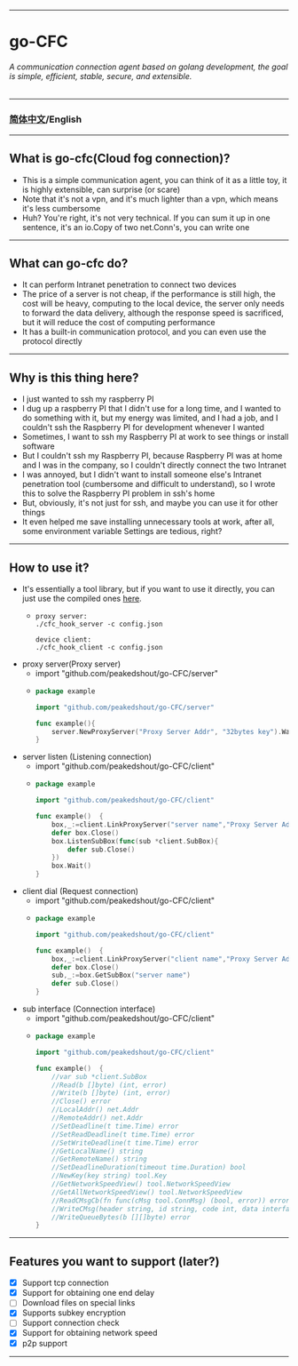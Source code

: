 ***
# go-CFC
###### *A communication connection agent based on golang development, the goal is simple, efficient, stable, secure, and extensible.*
***
### [简体中文](./README_CN.md)/English
***
## What is go-cfc(Cloud fog connection)?
- This is a simple communication agent, you can think of it as a little toy, it is highly extensible, can surprise (or scare)
- Note that it's not a vpn, and it's much lighter than a vpn, which means it's less cumbersome
- Huh? You're right, it's not very technical. If you can sum it up in one sentence, it's an io.Copy of two net.Conn's, you can write one
***
## What can go-cfc do?
- It can perform Intranet penetration to connect two devices
- The price of a server is not cheap, if the performance is still high, the cost will be heavy, computing to the local device, the server only needs to forward the data delivery, although the response speed is sacrificed, but it will reduce the cost of computing performance
- It has a built-in communication protocol, and you can even use the protocol directly
***
## Why is this thing here?
- I just wanted to ssh my raspberry PI
- I dug up a raspberry PI that I didn't use for a long time, and I wanted to do something with it, but my energy was limited, and I had a job, and I couldn't ssh the Raspberry PI for development whenever I wanted
- Sometimes, I want to ssh my Raspberry PI at work to see things or install software
- But I couldn't ssh my Raspberry PI, because Raspberry PI was at home and I was in the company, so I couldn't directly connect the two Intranet
- I was annoyed, but I didn't want to install someone else's Intranet penetration tool (cumbersome and difficult to understand), so I wrote this to solve the Raspberry PI problem in ssh's home
- But, obviously, it's not just for ssh, and maybe you can use it for other things
- It even helped me save installing unnecessary tools at work, after all, some environment variable Settings are tedious, right?
***
## How to use it?
- It's essentially a tool library, but if you want to use it directly, you can just use the compiled ones [here](./_hook-tcp/asset).
  - ```
    proxy server:
    ./cfc_hook_server -c config.json
    
    device client:
    ./cfc_hook_client -c config.json
    ```
- proxy server(Proxy server)
  - import "github.com/peakedshout/go-CFC/server"
  - ```go
    package example
    
    import "github.com/peakedshout/go-CFC/server"   
    
    func example(){
        server.NewProxyServer("Proxy Server Addr", "32bytes key").Wait()
    } 
    ```
- server listen (Listening connection)
  - import "github.com/peakedshout/go-CFC/client"
  - ```go
    package example
    
    import "github.com/peakedshout/go-CFC/client"
    
    func example()  {
        box,_:=client.LinkProxyServer("server name","Proxy Server Addr", "32bytes key")
        defer box.Close()
        box.ListenSubBox(func(sub *client.SubBox){
            defer sub.Close()
        })
        box.Wait()
    }
    ```
- client dial (Request connection)
  - import "github.com/peakedshout/go-CFC/client"
  - ```go
    package example
    
    import "github.com/peakedshout/go-CFC/client"
    
    func example()  {
        box,_:=client.LinkProxyServer("client name","Proxy Server Addr", "32bytes key")
        defer box.Close()
        sub,_:=box.GetSubBox("server name")
        defer sub.Close()
    }
    ```
- sub interface (Connection interface)
  - import "github.com/peakedshout/go-CFC/client"
  - ```go
    package example
    
    import "github.com/peakedshout/go-CFC/client"
    
    func example()  {
        //var sub *client.SubBox
        //Read(b []byte) (int, error)
        //Write(b []byte) (int, error)
        //Close() error
        //LocalAddr() net.Addr
        //RemoteAddr() net.Addr
        //SetDeadline(t time.Time) error
        //SetReadDeadline(t time.Time) error
        //SetWriteDeadline(t time.Time) error
        //GetLocalName() string
        //GetRemoteName() string
        //SetDeadlineDuration(timeout time.Duration) bool
        //NewKey(key string) tool.Key
        //GetNetworkSpeedView() tool.NetworkSpeedView
        //GetAllNetworkSpeedView() tool.NetworkSpeedView
        //ReadCMsgCb(fn func(cMsg tool.ConnMsg) (bool, error)) error
        //WriteCMsg(header string, id string, code int, data interface{}) error
        //WriteQueueBytes(b [][]byte) error
    }
    ```
***
## Features you want to support (later?)
- [x] Support tcp connection
- [x] Support for obtaining one end delay
- [ ] Download files on special links
- [x] Supports subkey encryption
- [ ] Support connection check
- [x] Support for obtaining network speed
- [x] p2p support
***

